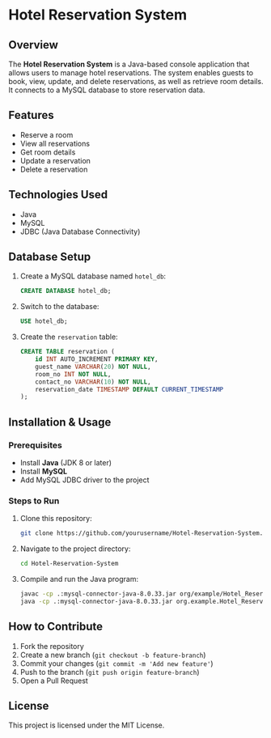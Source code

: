 # Hotel Reservation System

## Overview

The **Hotel Reservation System** is a Java-based console application that allows users to manage hotel reservations. The system enables guests to book, view, update, and delete reservations, as well as retrieve room details. It connects to a MySQL database to store reservation data.

## Features

- Reserve a room
- View all reservations
- Get room details
- Update a reservation
- Delete a reservation

## Technologies Used

- Java
- MySQL
- JDBC (Java Database Connectivity)

## Database Setup

1. Create a MySQL database named `hotel_db`:
   ```sql
   CREATE DATABASE hotel_db;
   ```
2. Switch to the database:
   ```sql
   USE hotel_db;
   ```
3. Create the `reservation` table:
   ```sql
   CREATE TABLE reservation (
       id INT AUTO_INCREMENT PRIMARY KEY,
       guest_name VARCHAR(20) NOT NULL,
       room_no INT NOT NULL,
       contact_no VARCHAR(10) NOT NULL,
       reservation_date TIMESTAMP DEFAULT CURRENT_TIMESTAMP
   );
   ```

## Installation & Usage

### Prerequisites

- Install **Java** (JDK 8 or later)
- Install **MySQL**
- Add MySQL JDBC driver to the project

### Steps to Run

1. Clone this repository:
   ```sh
   git clone https://github.com/yourusername/Hotel-Reservation-System.git
   ```
2. Navigate to the project directory:
   ```sh
   cd Hotel-Reservation-System
   ```
3. Compile and run the Java program:
   ```sh
   javac -cp .:mysql-connector-java-8.0.33.jar org/example/Hotel_Reservation_System.java
   java -cp .:mysql-connector-java-8.0.33.jar org.example.Hotel_Reservation_System
   ```

## How to Contribute

1. Fork the repository
2. Create a new branch (`git checkout -b feature-branch`)
3. Commit your changes (`git commit -m 'Add new feature'`)
4. Push to the branch (`git push origin feature-branch`)
5. Open a Pull Request

## License

This project is licensed under the MIT License.

